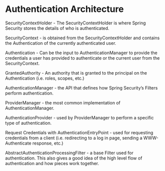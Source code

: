 # Authentication Architecture

SecurityContextHolder - The SecurityContextHolder is where Spring Security stores the details of who is authenticated.

SecurityContext - is obtained from the SecurityContextHolder and contains the Authentication of the currently authenticated user.

Authentication - Can be the input to AuthenticationManager to provide the credentials a user has provided to authenticate or the current user from the SecurityContext.

GrantedAuthority - An authority that is granted to the principal on the Authentication (i.e. roles, scopes, etc.)

AuthenticationManager - the API that defines how Spring Security’s Filters perform authentication.

ProviderManager - the most common implementation of AuthenticationManager.

AuthenticationProvider - used by ProviderManager to perform a specific type of authentication.

Request Credentials with AuthenticationEntryPoint - used for requesting credentials from a client (i.e. redirecting to a log in page, sending a WWW-Authenticate response, etc.)

AbstractAuthenticationProcessingFilter - a base Filter used for authentication. This also gives a good idea of the high level flow of authentication and how pieces work together.